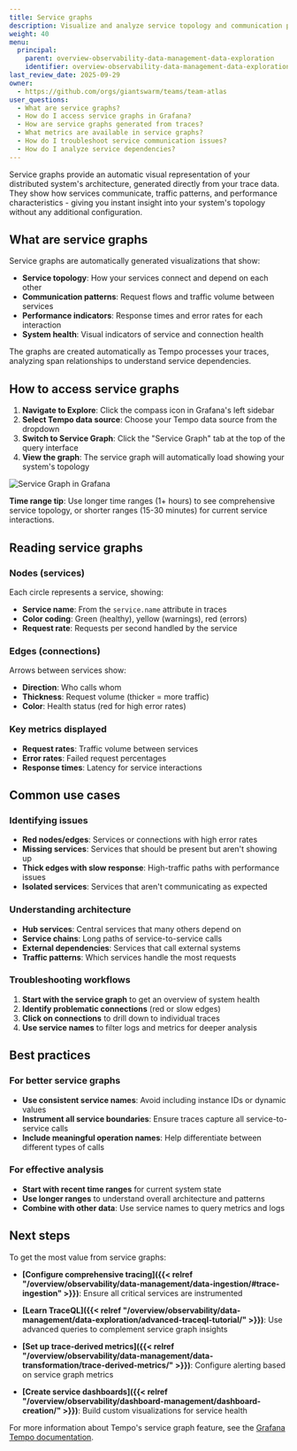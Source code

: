 ```yaml
---
title: Service graphs
description: Visualize and analyze service topology and communication patterns using Tempo's service graph feature.
weight: 40
menu:
  principal:
    parent: overview-observability-data-management-data-exploration
    identifier: overview-observability-data-management-data-exploration-service-graphs
last_review_date: 2025-09-29
owner:
  - https://github.com/orgs/giantswarm/teams/team-atlas
user_questions:
  - What are service graphs?
  - How do I access service graphs in Grafana?
  - How are service graphs generated from traces?
  - What metrics are available in service graphs?
  - How do I troubleshoot service communication issues?
  - How do I analyze service dependencies?
---
```


Service graphs provide an automatic visual representation of your distributed system's architecture, generated directly from your trace data. They show how services communicate, traffic patterns, and performance characteristics - giving you instant insight into your system's topology without any additional configuration.

## What are service graphs

Service graphs are automatically generated visualizations that show:

- **Service topology**: How your services connect and depend on each other
- **Communication patterns**: Request flows and traffic volume between services  
- **Performance indicators**: Response times and error rates for each interaction
- **System health**: Visual indicators of service and connection health

The graphs are created automatically as Tempo processes your traces, analyzing span relationships to understand service dependencies.

## How to access service graphs

1. **Navigate to Explore**: Click the compass icon in Grafana's left sidebar
2. **Select Tempo data source**: Choose your Tempo data source from the dropdown
3. **Switch to Service Graph**: Click the "Service Graph" tab at the top of the query interface
4. **View the graph**: The service graph will automatically load showing your system's topology

![Service Graph in Grafana](../service-graph.png)

**Time range tip**: Use longer time ranges (1+ hours) to see comprehensive service topology, or shorter ranges (15-30 minutes) for current service interactions.

## Reading service graphs

### Nodes (services)

Each circle represents a service, showing:

- **Service name**: From the `service.name` attribute in traces
- **Color coding**: Green (healthy), yellow (warnings), red (errors)
- **Request rate**: Requests per second handled by the service

### Edges (connections)

Arrows between services show:

- **Direction**: Who calls whom
- **Thickness**: Request volume (thicker = more traffic)
- **Color**: Health status (red for high error rates)

### Key metrics displayed

- **Request rates**: Traffic volume between services
- **Error rates**: Failed request percentages  
- **Response times**: Latency for service interactions

## Common use cases

### Identifying issues

- **Red nodes/edges**: Services or connections with high error rates
- **Missing services**: Services that should be present but aren't showing up
- **Thick edges with slow response**: High-traffic paths with performance issues
- **Isolated services**: Services that aren't communicating as expected

### Understanding architecture

- **Hub services**: Central services that many others depend on
- **Service chains**: Long paths of service-to-service calls
- **External dependencies**: Services that call external systems
- **Traffic patterns**: Which services handle the most requests

### Troubleshooting workflows

1. **Start with the service graph** to get an overview of system health
2. **Identify problematic connections** (red or slow edges)
3. **Click on connections** to drill down to individual traces
4. **Use service names** to filter logs and metrics for deeper analysis

## Best practices

### For better service graphs

- **Use consistent service names**: Avoid including instance IDs or dynamic values
- **Instrument all service boundaries**: Ensure traces capture all service-to-service calls
- **Include meaningful operation names**: Help differentiate between different types of calls

### For effective analysis

- **Start with recent time ranges** for current system state
- **Use longer ranges** to understand overall architecture and patterns
- **Combine with other data**: Use service names to query metrics and logs

## Next steps

To get the most value from service graphs:

- **[Configure comprehensive tracing]({{< relref "/overview/observability/data-management/data-ingestion/#trace-ingestion" >}})**: Ensure all critical services are instrumented
- **[Learn TraceQL]({{< relref "/overview/observability/data-management/data-exploration/advanced-traceql-tutorial/" >}})**: Use advanced queries to complement service graph insights
- **[Set up trace-derived metrics]({{< relref "/overview/observability/data-management/data-transformation/trace-derived-metrics/" >}})**: Configure alerting based on service graph metrics

- **[Create service dashboards]({{< relref "/overview/observability/dashboard-management/dashboard-creation/" >}})**: Build custom visualizations for service health

For more information about Tempo's service graph feature, see the [Grafana Tempo documentation](https://grafana.com/docs/tempo/latest/metrics-generator/service-graphs/).
